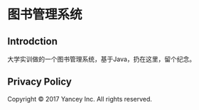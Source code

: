 # 图书管理系统

## Introdction

大学实训做的一个图书管理系统，基于Java，扔在这里，留个纪念。

## Privacy Policy

Copyright © 2017 Yancey Inc. All rights reserved.
